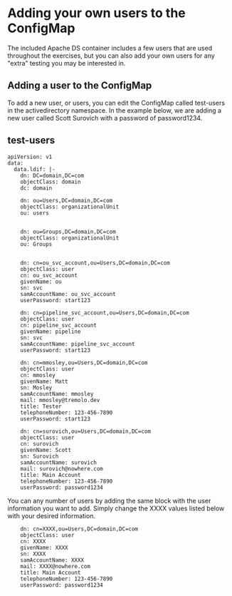 # Adding your own users to the ConfigMap  
  
The included Apache DS container includes a few users that are used throughout the exercises, but you can also add your own users for any "extra" testing you may be interested in.  
  
## Adding a user to the ConfigMap  
  
To add a new user, or users, you can edit the ConfigMap called test-users in the activedirectory namespace.   In the example below, we are adding a new user called Scott Surovich with a password of password1234.
  
## test-users  
  
```
apiVersion: v1
data:
  data.ldif: |-
    dn: DC=domain,DC=com
    objectClass: domain
    dc: domain

    dn: ou=Users,DC=domain,DC=com
    objectClass: organizationalUnit
    ou: users


    dn: ou=Groups,DC=domain,DC=com
    objectClass: organizationalUnit
    ou: Groups


    dn: cn=ou_svc_account,ou=Users,DC=domain,DC=com
    objectClass: user
    cn: ou_svc_account
    givenName: ou
    sn: svc
    samAccountName: ou_svc_account
    userPassword: start123

    dn: cn=pipeline_svc_account,ou=Users,DC=domain,DC=com
    objectClass: user
    cn: pipeline_svc_account
    givenName: pipeline
    sn: svc
    samAccountName: pipeline_svc_account
    userPassword: start123

    dn: cn=mmosley,ou=Users,DC=domain,DC=com
    objectClass: user
    cn: mmosley
    givenName: Matt
    sn: Mosley
    samAccountName: mmosley
    mail: mmosley@tremolo.dev
    title: Tester
    telephoneNumber: 123-456-7890
    userPassword: start123

    dn: cn=surovich,ou=Users,DC=domain,DC=com
    objectClass: user
    cn: surovich
    givenName: Scott
    sn: Surovich
    samAccountName: surovich
    mail: surovich@nowhere.com
    title: Main Account
    telephoneNumber: 123-456-7890
    userPassword: password1234
```
  
You can any number of users by adding the same block with the user information you want to add.  Simply change the XXXX values listed below with your desired information.  
  
```
    dn: cn=XXXX,ou=Users,DC=domain,DC=com
    objectClass: user
    cn: XXXX
    givenName: XXXX
    sn: XXXX
    samAccountName: XXXX
    mail: XXXX@nowhere.com
    title: Main Account
    telephoneNumber: 123-456-7890
    userPassword: password1234
 ```
